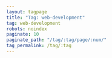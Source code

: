 ```yaml
---
layout: tagpage
title: "Tag: web-development"
tag: web-development
robots: noindex
paginate: 10
paginate_path: "/tag/:tag/page/:num/"
tag_permalink: /tag/:tag
---
```

